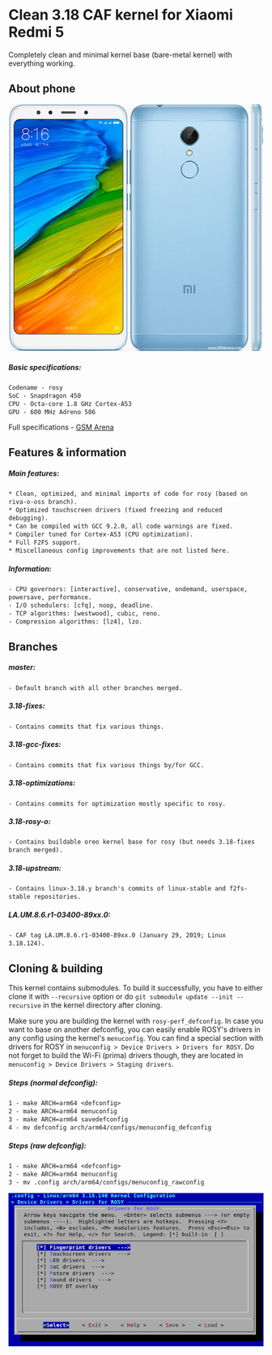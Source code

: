 # Clean 3.18 CAF kernel for Xiaomi Redmi 5

Completely clean and minimal kernel base (bare-metal kernel) with everything working.

## About phone

![phone](rosy.jpg)

##### Basic specifications:
```
Codename - rosy
SoC - Snapdragon 450
CPU - Octa-core 1.8 GHz Cortex-A53
GPU - 600 MHz Adreno 506
```

Full specifications - [GSM Arena](https://www.gsmarena.com/xiaomi_redmi_5-8768.php)

## Features & information

##### Main features:
```
* Clean, optimized, and minimal imports of code for rosy (based on riva-o-oss branch).
* Optimized touchscreen drivers (fixed freezing and reduced debugging).
* Can be compiled with GCC 9.2.0, all code warnings are fixed.
* Compiler tuned for Cortex-A53 (CPU optimization).
* Full F2FS support.
* Miscellaneous config improvements that are not listed here.
```

##### Information:
```
- CPU governors: [interactive], conservative, ondemand, userspace, powersave, performance.
- I/O schedulers: [cfq], noop, deadline.
- TCP algorithms: [westwood], cubic, reno.
- Compression algorithms: [lz4], lzo.
```

## Branches

##### master:
```
- Default branch with all other branches merged.
```

##### 3.18-fixes:
```
- Contains commits that fix various things.
```

##### 3.18-gcc-fixes:
```
- Contains commits that fix various things by/for GCC.
```

##### 3.18-optimizations:
```
- Contains commits for optimization mostly specific to rosy.
```

##### 3.18-rosy-o:
```
- Contains buildable oreo kernel base for rosy (but needs 3.18-fixes branch merged).
```

##### 3.18-upstream:
```
- Contains linux-3.18.y branch's commits of linux-stable and f2fs-stable repositories.
```

##### LA.UM.8.6.r1-03400-89xx.0:
```
- CAF tag LA.UM.8.6.r1-03400-89xx.0 (January 29, 2019; Linux 3.18.124).
```

## Cloning & building

This kernel contains submodules. To build it successfully, you have to either clone it with `--recursive` option or do `git submodule update --init --recursive` in the kernel directory after cloning.

Make sure you are building the kernel with `rosy-perf_defconfig`. In case you want to base on another defconfig, you can easily enable ROSY's drivers in any config using the kernel's `menuconfig`. You can find a special section with drivers for ROSY in `menuconfig > Device Drivers > Drivers for ROSY`. Do not forget to build the Wi-Fi (prima) drivers though, they are located in `menuconfig > Device Drivers > Staging drivers`.

##### Steps (normal defconfig):
```
1 - make ARCH=arm64 <defconfig>
2 - make ARCH=arm64 menuconfig
3 - make ARCH=arm64 savedefconfig
4 - mv defconfig arch/arm64/configs/menuconfig_defconfig
```

##### Steps (raw defconfig):
```
1 - make ARCH=arm64 <defconfig>
2 - make ARCH=arm64 menuconfig
3 - mv .config arch/arm64/configs/menuconfig_rawconfig
```

![rosymenu](menu.png)
